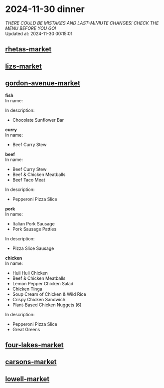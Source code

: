 # 2024-11-30 dinner  
*THERE COULD BE MISTAKES AND LAST-MINIUTE CHANGES! CHECK THE MENU BEFORE YOU GO!*  
Updated at: 2024-11-30 00:15:01  
## [rhetas-market](https://wisc-housingdining.nutrislice.com/menu/rhetas-market/dinner/2024-11-30)  
## [lizs-market](https://wisc-housingdining.nutrislice.com/menu/lizs-market/dinner/2024-11-30)  
## [gordon-avenue-market](https://wisc-housingdining.nutrislice.com/menu/gordon-avenue-market/dinner/2024-11-30)  
**fish**  
In name:   
  
In description:   
 - Chocolate Sunflower Bar  
  
**curry**  
In name:   
 - Beef Curry Stew  
  
**beef**  
In name:   
 - Beef Curry Stew  
 - Beef & Chicken Meatballs  
 - Beef Taco Meat  
  
In description:   
 - Pepperoni Pizza Slice  
  
**pork**  
In name:   
 - Italian Pork Sausage  
 - Pork Sausage Patties  
  
In description:   
 - Pizza Slice Sausage  
  
**chicken**  
In name:   
 - Huli Huli Chicken  
 - Beef & Chicken Meatballs  
 - Lemon Pepper Chicken Salad  
 - Chicken Tinga  
 - Soup Cream of Chicken & Wild Rice  
 - Crispy Chicken Sandwich  
 - Plant-Based Chicken Nuggets (6)  
  
In description:   
 - Pepperoni Pizza Slice  
 - Great Greens  
  
## [four-lakes-market](https://wisc-housingdining.nutrislice.com/menu/four-lakes-market/dinner/2024-11-30)  
## [carsons-market](https://wisc-housingdining.nutrislice.com/menu/carsons-market/dinner/2024-11-30)  
## [lowell-market](https://wisc-housingdining.nutrislice.com/menu/lowell-market/dinner/2024-11-30)  
  
